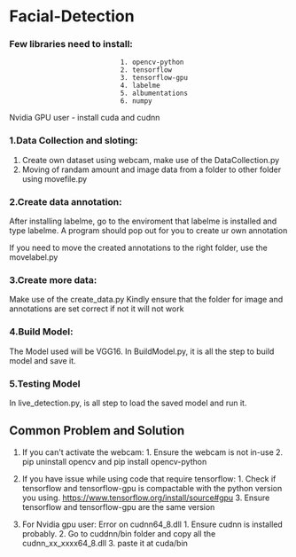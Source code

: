 # Facial-Detection

### Few libraries need to install:
                                1. opencv-python 
                                2. tensorflow 
                                3. tensorflow-gpu
                                4. labelme
                                5. albumentations
                                6. numpy

Nvidia GPU user - install cuda and cudnn 


### 1.Data Collection and sloting:

1. Create own dataset using webcam, make use of the DataCollection.py
2. Moving of randam amount and image data from a folder to other folder using movefile.py

### 2.Create data annotation:

After installing labelme, go to the enviroment that labelme is installed and type labelme.
A program should pop out for you to create ur own annotation

If you need to move the created annotations to the right folder, use the movelabel.py

### 3.Create more data:

Make use of the create_data.py
Kindly ensure that the folder for image and annotations are set correct if not it will not work

### 4.Build Model:

The Model used will be VGG16.
In BuildModel.py, it is all the step to build model and save it. 

### 5.Testing Model
In live_detection.py, is all step to load the saved model and run it.


## Common Problem and Solution

1. If you can't activate the webcam: 
                    1. Ensure the webcam is not in-use
                    2. pip uninstall opencv and pip install opencv-python

2. If you have issue while using code that require tensorflow:
                    1. Check if tensorflow and tensorflow-gpu is compactable with the python version you using.
                    https://www.tensorflow.org/install/source#gpu 
                    3. Ensure tensorflow and tensorflow-gpu are the same version

3. For Nvidia gpu user: Error on cudnn64_8.dll
                    1. Ensure cudnn is installed probably.
                    2. Go to cuddnn/bin folder and copy all the cudnn_xx_xxxx64_8.dll
                    3. paste it at cuda/bin
                        
